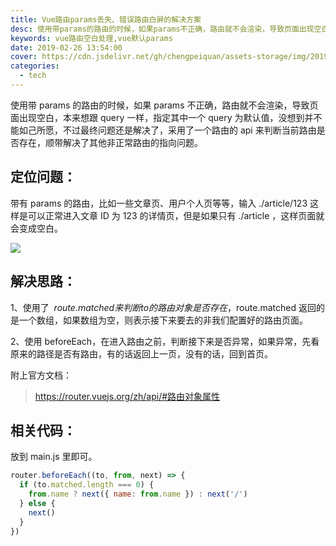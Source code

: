 ```yaml
---
title: Vue路由params丢失、错误路由白屏的解决方案
desc: 使用带params的路由的时候，如果params不正确，路由就不会渲染，导致页面出现空白，本来想跟query一样，指定其中一个query为默认值，没想到并不能如己所愿，不过最终问题还是解决了，采用了一个路由的api来判断当前路由是否存在，顺带解决了其他非正常路由的指向问题。
keywords: vue路由空白处理,vue默认params
date: 2019-02-26 13:54:00
cover: https://cdn.jsdelivr.net/gh/chengpeiquan/assets-storage/img/2019/02/1-1.jpg
categories:
  - tech
---
```


使用带 params 的路由的时候，如果 params 不正确，路由就不会渲染，导致页面出现空白，本来想跟 query 一样，指定其中一个 query 为默认值，没想到并不能如己所愿，不过最终问题还是解决了，采用了一个路由的 api 来判断当前路由是否存在，顺带解决了其他非正常路由的指向问题。

## 定位问题：

带有 params 的路由，比如一些文章页、用户个人页等等，输入 ./article/123 这样是可以正常进入文章 ID 为 123 的详情页，但是如果只有 ./article ，这样页面就会变成空白。

![](https://cdn.jsdelivr.net/gh/chengpeiquan/assets-storage/img/2019/02/1.jpg)

## 解决思路：

1、使用了  $route.matched 来判断to的路由对象是否存在，$route.matched 返回的是一个数组，如果数组为空，则表示接下来要去的非我们配置好的路由页面。

2、使用 beforeEach，在进入路由之前，判断接下来是否异常，如果异常，先看原来的路径是否有路由，有的话返回上一页，没有的话，回到首页。

附上官方文档：

> https://router.vuejs.org/zh/api/#路由对象属性

## 相关代码：

放到 main.js 里即可。

```javascript
router.beforeEach((to, from, next) => {
  if (to.matched.length === 0) {
    from.name ? next({ name: from.name }) : next('/')
  } else {
    next()
  }
})
```
